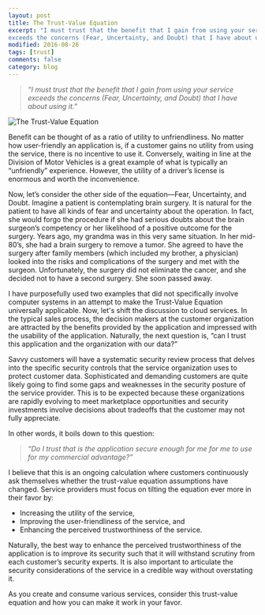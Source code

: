 ```yaml
---
layout: post
title: The Trust-Value Equation
excerpt: "I must trust that the benefit that I gain from using your service
exceeds the concerns (Fear, Uncertainty, and Doubt) that I have about using it."
modified: 2016-08-26
tags: [trust]
comments: false
category: blog
---
```


> _“I must trust that the benefit that I gain from using your service
exceeds the
> concerns (Fear, Uncertainty, and Doubt) that I  have about using it.”_

![The Trust-Value Equation](https://kennethghartman.com/images/Trust-Value-Equation.png)

Benefit can be thought of as a ratio of utility to unfriendliness. No matter
how user-friendly an application is, if a customer gains no utility from using
the service, there is no incentive to use it.  Conversely, waiting in line at
the Division of Motor Vehicles is a great example of what is typically an
“unfriendly” experience.  However, the utility of a driver’s license is
enormous and worth the inconvenience.

Now, let’s consider the other side of the equation—Fear, Uncertainty, and
Doubt.  Imagine a patient is contemplating brain surgery.  It is natural for
the patient to have all kinds of fear and uncertainty about the operation.  In
fact, she would forgo the procedure if she had serious doubts about the brain
surgeon’s competency or her likelihood of a positive outcome for the surgery.
 Years ago, my grandma was in this very same situation.  In her mid-80’s, she
had a brain surgery to remove a tumor.  She agreed to have the surgery after
family members (which included my brother, a physician) looked into the risks
and complications of the surgery and met with the surgeon.  Unfortunately, the
surgery did not eliminate the cancer, and she decided not to have a second
surgery.  She soon passed away.

I have purposefully used two examples that did not specifically involve
computer systems in an attempt to make the Trust-Value Equation universally
applicable.  Now, let's shift the discussion to cloud services.  In the typical
sales process, the decision makers at the customer organization are attracted
by the benefits provided by the application and impressed with the usability of
the application.  Naturally, the next question is, “can I trust this
application and the organization with our data?”

Savvy customers will have a systematic security review process that delves into
the specific security controls that the service organization uses to protect
customer data.  Sophisticated and demanding customers are quite likely going to
find some gaps and weaknesses in the security posture of the service provider.
This is to be expected because these organizations are rapidly evolving to meet
marketplace opportunities and security investments involve decisions about
tradeoffs that the customer may not fully appreciate.

In other words, it boils down to this question:

> _“Do I trust that is the application secure enough for me for me to use
for my commercial advantage?”_

I believe that this is an ongoing calculation where customers continuously ask
themselves whether the trust-value equation assumptions have changed.  Service
providers must focus on tilting the equation ever more in their favor by:

* Increasing the utility of the service,
* Improving the user-friendliness of the service, and
* Enhancing the perceived trustworthiness of the service.

Naturally, the best way to enhance the perceived trustworthiness of the
application is to improve its security such that it will withstand scrutiny
from each customer’s security experts.  It is also important to articulate
the security considerations of the service in a credible way without
overstating it.

As you create and consume various services, consider this trust-value equation
and how you can make it work in your favor.
